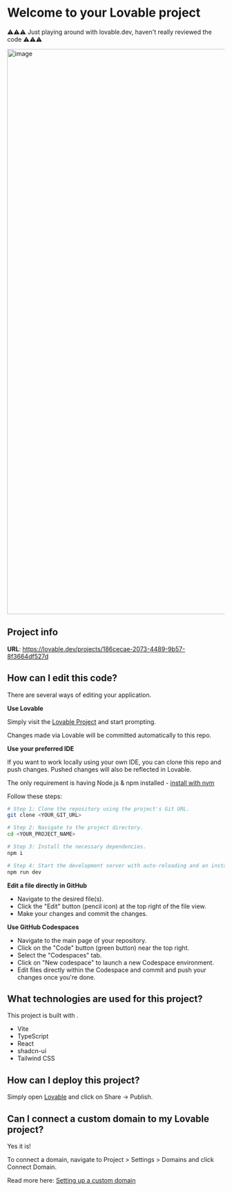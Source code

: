 # Welcome to your Lovable project

⚠️⚠️⚠️ Just playing around with lovable.dev, haven't really reviewed the code ⚠️⚠️⚠️

<img width="1305" alt="image" src="https://github.com/user-attachments/assets/bc3a804d-2a17-4a77-8e72-ccbf1d7fcac2" />


## Project info

**URL**: https://lovable.dev/projects/186cecae-2073-4489-9b57-8f3664df527d

## How can I edit this code?

There are several ways of editing your application.

**Use Lovable**

Simply visit the [Lovable Project](https://lovable.dev/projects/186cecae-2073-4489-9b57-8f3664df527d) and start prompting.

Changes made via Lovable will be committed automatically to this repo.

**Use your preferred IDE**

If you want to work locally using your own IDE, you can clone this repo and push changes. Pushed changes will also be reflected in Lovable.

The only requirement is having Node.js & npm installed - [install with nvm](https://github.com/nvm-sh/nvm#installing-and-updating)

Follow these steps:

```sh
# Step 1: Clone the repository using the project's Git URL.
git clone <YOUR_GIT_URL>

# Step 2: Navigate to the project directory.
cd <YOUR_PROJECT_NAME>

# Step 3: Install the necessary dependencies.
npm i

# Step 4: Start the development server with auto-reloading and an instant preview.
npm run dev
```

**Edit a file directly in GitHub**

- Navigate to the desired file(s).
- Click the "Edit" button (pencil icon) at the top right of the file view.
- Make your changes and commit the changes.

**Use GitHub Codespaces**

- Navigate to the main page of your repository.
- Click on the "Code" button (green button) near the top right.
- Select the "Codespaces" tab.
- Click on "New codespace" to launch a new Codespace environment.
- Edit files directly within the Codespace and commit and push your changes once you're done.

## What technologies are used for this project?

This project is built with .

- Vite
- TypeScript
- React
- shadcn-ui
- Tailwind CSS

## How can I deploy this project?

Simply open [Lovable](https://lovable.dev/projects/186cecae-2073-4489-9b57-8f3664df527d) and click on Share -> Publish.

## Can I connect a custom domain to my Lovable project?

Yes it is!

To connect a domain, navigate to Project > Settings > Domains and click Connect Domain.

Read more here: [Setting up a custom domain](https://docs.lovable.dev/tips-tricks/custom-domain#step-by-step-guide)
